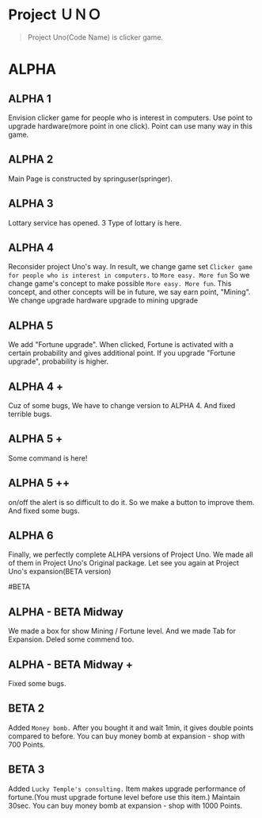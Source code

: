 Project ＵＮＯ
==============
> Project Uno(Code Name) is clicker game.



# ALPHA
## ALPHA 1
Envision clicker game for people who is interest in computers.
Use point to upgrade hardware(more point in one click).
Point can use many way in this game.

## ALPHA 2
Main Page is constructed by springuser(springer).

## ALPHA 3
Lottary service has opened. 3 Type of lottary is here.

## ALPHA 4
Reconsider project Uno's way. In result, we change game set 
```Clicker game for people who is interest in computers.```
to 
```More easy. More fun```
So we change game's concept to make possible ```More easy. More fun```.
This concept, and other concepts will be in future, we say earn point, "Mining".
We change upgrade hardware upgrade to mining upgrade

## ALPHA 5 
We add "Fortune upgrade".
When clicked, Fortune is activated with a certain probability and gives additional point.
If you upgrade "Fortune upgrade", probability is higher.

## ALPHA 4 +
Cuz of some bugs, We have to change version to ALPHA 4.
And fixed terrible bugs.

## ALPHA 5 +
Some command is here!

## ALPHA 5 ++
on/off the alert is so difficult to do it.
So we make a button to improve them.
And fixed some bugs.

## ALPHA 6
Finally, we perfectly complete ALHPA versions of Project Uno.
We made all of them in Project Uno's Original package.
Let see you again at Project Uno's expansion(BETA version)

#BETA
## ALPHA - BETA Midway
We made a box for show Mining / Fortune level.
And we made Tab for Expansion.
Deled some commend too. 

## ALPHA - BETA Midway +
Fixed some bugs.

## BETA 2
Added ```Money bomb.```
After you bought it and wait 1min, it gives double points compared to before.
You can buy money bomb at expansion - shop with 700 Points.

## BETA 3
Added ```Lucky Temple's consulting.```
Item makes upgrade performance of fortune.(You must upgrade fortune level before use this item.)
Maintain 30sec.
You can buy money bomb at expansion - shop with 1000 Points.